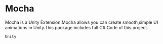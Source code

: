 # Mocha
Mocha is a Unity Extension.Mocha allows you can create smooth,simple UI animations in Unity.This package includes full C# Code of this project.
```
Unity
```
